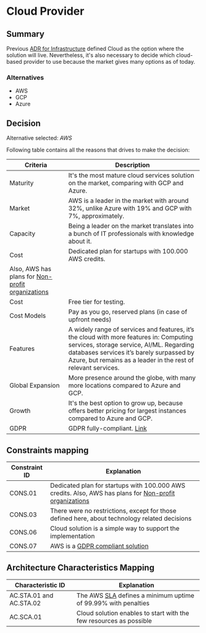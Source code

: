 # Cloud Provider

## Summary

Previous [ADR for Infrastructure](./adr-infrastructure.md) defined Cloud as the option where the solution will live. Nevertheless, it's also necessary to decide which cloud-based provider to use because the market gives many options as of today.

### Alternatives

- AWS
- GCP
- Azure

## Decision 

Alternative selected: *AWS*


Following table contains all the reasons that drives to make the decision:

| Criteria                 | Description
| --------------------     | ----------------------------------------------------------------------------------------------------- | 
| Maturity                 | It's the most mature cloud services solution on the market, comparing with GCP and Azure. |
| Market                   | AWS is a leader in the market with around 32%, unlike Azure with 19% and GCP with 7%, approximately.  |
| Capacity | Being a leader on the market translates into a bunch of IT professionals with knowledge about it. |
| Cost                     | Dedicated plan for startups with 100.000 AWS credits.
Also, AWS has plans for [Non-profit organizations](https://aws.amazon.com/government-education/nonprofits/?wwps-cards.sort-by=item.additionalFields.sortDate&wwps-cards.sort-order=desc) |
| Cost                     | Free tier for testing. |
| Cost Models              | Pay as you go, reserved plans (in case of upfront needs) |
| Features                 | A widely range of services and features, it’s the cloud with more features in: Computing services, storage service, AI/ML. Regarding databases services it’s barely surpassed by Azure, but remains as a leader in the rest of relevant services. |
| Global Expansion         | More presence around the globe, with many more locations compared to Azure and GCP. |
| Growth                   | It's the best option to grow up, because offers better pricing for largest instances compared to Azure and GCP. |
|GDPR | GDPR fully-compliant. [Link](https://aws.amazon.com/es/blogs/security/all-aws-services-gdpr-ready/) |

## Constraints mapping

| Constraint ID | Explanation |
| ------------- | ----------- |
| CONS.01 | Dedicated plan for startups with 100.000 AWS credits. Also, AWS has plans for [Non-profit organizations](https://aws.amazon.com/government-education/nonprofits/?wwps-cards.sort-by=item.additionalFields.sortDate&wwps-cards.sort-order=desc) |
| CONS.03 | There were no restrictions, except for those defined here, about technology related decisions |
| CONS.06 | Cloud solution is a simple way to support the implementation |
| CONS.07 | AWS is a [GDPR compliant solution](https://aws.amazon.com/compliance/gdpr-center/) |

## Architecture Characteristics Mapping

| Characteristic ID | Explanation |
| ------------- | ----------- |
| AC.STA.01 and AC.STA.02 | The AWS [SLA](https://aws.amazon.com/compute/sla/) defines a minimum uptime of 99.99% with penalties |
| AC.SCA.01 | Cloud solution enables to start with the few resources as possible |

